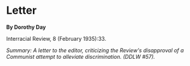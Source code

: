 Letter
======

**By Dorothy Day**

Interracial Review, 8 (February 1935):33.

*Summary: A letter to the editor, criticizing the Review's disapproval
of a Communist attempt to alleviate discrimination. (DDLW \#57).*


